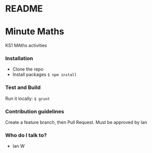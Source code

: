# README #

# Minute Maths

KS1 MAths activities
### Installation ###

* Clone the repo
* Install packages
  `$ npm install`

### Test and Build ###

Run it locally:
`$ grunt`

### Contribution guidelines ###

Create a feature branch, then Pull Request. Must be approved by Ian

### Who do I talk to? ###

* Ian W
